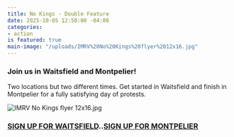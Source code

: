 ```yaml
---
title: No Kings - Double Feature
date: 2025-10-05 12:50:00 -04:00
categories:
- action
is featured: true
main-image: "/uploads/IMRV%20No%20Kings%20flyer%2012x16.jpg"
---
```


### Join us in Waitsfield and Montpelier!

Two locations but two different times.  Get started in Waitsfield and finish in Montpelier for a fully satisfying day of protests.

![IMRV No Kings flyer 12x16.jpg](/uploads/IMRV%20No%20Kings%20flyer%2012x16.jpg) 

### [SIGN UP FOR WAITSFIELD](https://www.mobilize.us/nokings/event/850872/?emci=670951f9-2c9e-f011-8e61-6045bded8ba4&emdi=ff4b9cf2-9ba0-f011-8e61-6045bded8ba4&ceid=2500793)..[SIGN UP FOR MONTPELIER](https://www.mobilize.us/nokings/event/844078/?emci=670951f9-2c9e-f011-8e61-6045bded8ba4&emdi=ff4b9cf2-9ba0-f011-8e61-6045bded8ba4&ceid=2500793)